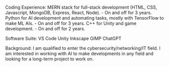 Coding Experience:
MERN stack for full-stack development (HTML, CSS, Javascript, MongoDB, Express, React, Node). - On and off for 3 years.
Python for AI development and automating tasks, mostly with TensorFlow to make ML AIs. - On and off for 3 years.
C++ for Unity and game development. - On and off for 2 years.

Software Suite:
VS Code
Unity
Inkscape
GIMP
ChatGPT

Background: 
I am qualified to enter the cybersecurity/networking/IT field. I am interested in working with AI to make developments in any field and looking for a long-term project to work on.
